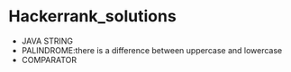 # Hackerrank_solutions
 * JAVA STRING
 * PALINDROME:there is a difference between uppercase and lowercase
 * COMPARATOR
